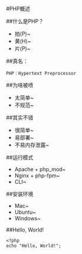 #PHP概述

##什么是PHP？
+ 拍(P)~
+ 黄(H)~
+ 片(P)~


##真名：

	PHP：Hypertext Preprocessor

##为啥被喷

+ 太简单~
+ 不规范~

##其实不错

+ 很简单~
+ 易部署~
+ 不易内存泄露~

##运行模式

+ Apache + php_mod~
+ Nginx + php-fpm~
+ CLI~

##安装环境

+ Mac~
+ Ubuntu~
+ Windows~

##Hello, World!

	<?php
	echo "Hello, World!";
